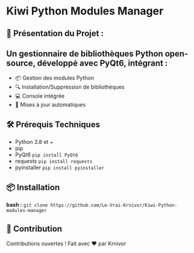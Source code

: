 # Kiwi Python Modules Manager
## 🌟 Présentation du Projet :
## Un gestionnaire de bibliothèques Python open-source, développé avec PyQt6, intégrant :

-   📦 Gestion des modules Python
-   🔍 Installation/Suppression de bibliothèques
-   💻 Console intégrée
-   🔄 Mises à jour automatiques

## 🛠️ Prérequis Techniques  

- Python 3.8 et +
- pip
- PyQt6        ``pip install PyQt6``
- requests     ``pip install requests``
- pyinstaller  ``pip install pyinstaller``

## 📦 Installation

**bash :**
``git clone https://github.com/Le-Vrai-Krnivor/Kiwi-Python-modules-manager``



## 🤝 Contribution
Contributions ouvertes ! Fait avec ❤️ par Krnivor
